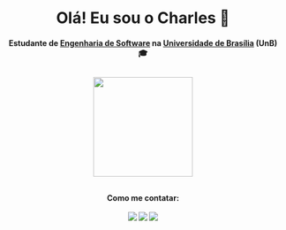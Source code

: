 <h1 align="center">
Olá! Eu sou o Charles 👋
</h1>

<!-- Descrição -->
<h4 align="center">
<td align="center">Estudante de <a href="https://fga.unb.br/software">Engenharia de Software</a> na <a href="https://www.unb.br/">Universidade de Brasília</a> (UnB) 🎓
</h4>

##

<!-- Estatísticas -->
<div align="center">
  <a href:"https://github.com/charles-serafim">
  <img height="180em" src="https://github-readme-stats.vercel.app/api?username=charles-serafim&show_icons=true&theme=dracula&include_all_commits=true&count_private=true">
</div>

##

<!-- Contatos -->
<h4 align="center">
Como me contatar:
<br>
<br>
  <a href = "mailto:charles.serafim.morais@gmail.com"><img src="https://img.shields.io/badge/-Gmail-%23333?style=for-the-badge&logo=gmail&logoColor=white" target="_blank"></a>
  <a href="https://discord.gg/qUhUne6r" target="_blank"><img src="https://img.shields.io/badge/Discord-7289DA?style=for-the-badge&logo=discord&logoColor=white" target="_blank"></a>
  <a href="https://www.linkedin.com/in/charles-serafim/" target="_blank"><img src="https://img.shields.io/badge/-LinkedIn-%230077B5?style=for-the-badge&logo=linkedin&logoColor=white" target="_blank"></a>  
</h4>
